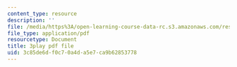 ```yaml
---
content_type: resource
description: ''
file: /media/https%3A/open-learning-course-data-rc.s3.amazonaws.com/res-6-012-introduction-to-probability-spring-2018/3c85de6df0c70a4da5e7ca9b62853778_2_KBeHiUDiY.pdf
file_type: application/pdf
resourcetype: Document
title: 3play pdf file
uid: 3c85de6d-f0c7-0a4d-a5e7-ca9b62853778
---
```

